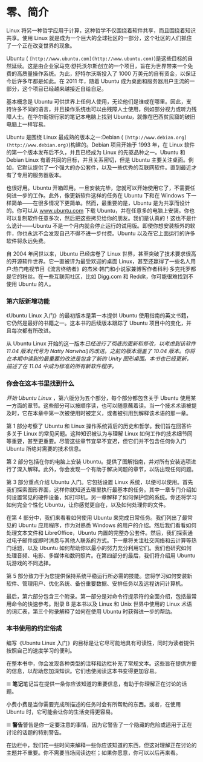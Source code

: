 # 零、简介

Linux 将另一种哲学应用于计算，这种哲学不仅围绕着软件共享，而且围绕着知识共享。使用 Linux 就是成为一个巨大的全球社区的一部分，这个社区的人们抓住了一个正在改变世界的现象。

Ubuntu ( `[http://www.ubuntu.com](http://www.ubuntu.com)`)是这些目标的自然延续。这是由企业家马克·舒托沃尔斯创立的一个项目，旨在为世界带来一个免费的高质量操作系统。为此，舒特尔沃斯投入了 1000 万美元的自有资金，以保证今后许多年都是如此。在 2011 年，随着 Ubuntu 成为桌面和服务器用户主流的一部分，这个项目已经越来越接近自给自足。

基本概念是 Ubuntu 可供世界上任何人使用，无论他们是谁或在哪里。因此，支持许多不同的语言，并且操作系统也可以由残障人士使用，例如部分视力或听力残障人士。在华尔街银行家的笔记本电脑上找到 Ubuntu，就像在巴西贫民窟的破旧电脑上一样容易。

Ubuntu 是围绕 Linux 最成熟的版本之一:Debian ( `[http://www.debian.org](http://www.debian.org)`)构建的。Debian 项目开始于 1993 年，在 Linux 软件的第一个版本发布后不久，并且已经成为 Linux 的先驱品种之一。Ubuntu 和 Debian Linux 有着共同的目标，并且关系密切，但是 Ubuntu 主要关注桌面。例如，它默认提供了一个强大的办公套件，以及一些优秀的互联网软件。直到最近才有了专用的服务器版本。

也很好用。Ubuntu 开箱即用。一旦安装完毕，您就可以开始使用它了，不需要任何进一步的工作。此外，像更新软件这样的任务在 Ubuntu 下和在 Windows 下一样简单——在很多情况下更简单。然而，最重要的是，Ubuntu 是为共享而设计的。你可以从 www.ubuntu.com 下载 Ubuntu，并在任意多的电脑上安装。你也可以复制软件任意多次，然后把这些拷贝给你的朋友。我们是认真的！这也不是什么诡计——Ubuntu 不是一个月内就会停止运行的试用版。即使你想安装额外的软件，你也永远不会发现自己不得不进一步付费。Ubuntu 以及在它上面运行的许多软件将永远免费。

自 2004 年问世以来，Ubuntu 已经席卷了 Linux 世界，甚至突破了技术要求很高的开源软件世界。它一直被评为最受欢迎的桌面 Linux，甚至还赢得了一些名人用户:热门电视节目《流言终结者》的杰米·韩门和小说家兼博客作者科利·多克托罗都是它的粉丝。在一些互联网社区，比如 Digg.com 和 Reddit，你可能很难找到不使用 Ubuntu 的人。

### 第六版新增功能

《Ubuntu Linux 入门》的最初版本是第一本提供 Ubuntu 使用指南的英文书籍，它仍然是最好的书籍之一。这本书的后续版本跟踪了 Ubuntu 项目中的变化，并且每次都有所改进。

从 Ubuntu Linux 开始的这一版本*已经进行了彻底的更新和修改，以考虑到该软件 11.04 版本(代号为 Natty Narwhal)的改进。之前的版本涵盖了 10.04 版本。你将在本期中读到的最重要的改进是包含了新的 Unity 图形桌面。本书也已经更新，描述了在 11.04 中成为标准的所有新软件程序。*

### 你会在这本书里找到什么

*开始 Ubuntu Linux* ，第六版分为五个部分，每个部分都包含关于 Ubuntu 使用某一方面的章节。这些部分可以按顺序读，也可以随意蘸着读。当一个技术术语被提及时，它在本章中第一次被使用时被定义，或者被引用到解释该术语的那一章。

第 1 部分考察了 Ubuntu 和 Linux 操作系统背后的历史和哲学。我们旨在回答许多关于 Linux 的常见问题。这种知识被认为与理解 Linux 如何工作的技术细节同等重要，甚至更重要。尽管这些章节宜早不宜迟，但它们并不包含任何你入门 Ubuntu 所绝对需要的技术信息。

第 2 部分包括在你的电脑上安装 Ubuntu。提供了图解指南，并对所有安装选项进行了深入解释。此外，你会发现一个有助于解决问题的章节，以防出现任何问题。

第 3 部分重点介绍 Ubuntu 入门。它包括设置 Linux 系统，以便可以使用。首先我们探索图形界面，这样你就知道去哪里执行最基本的任务。其中一章专门介绍如何设置常见的硬件设备，如打印机，另一章解释了如何保护您的系统。你还将学习如何完全个性化 Ubuntu，让你感觉更自在，以及如何处理你的文件。

在第 4 部分中，我们来看看如何使用 Ubuntu 来完成日常任务。我们列出了最常见的 Ubuntu 应用程序，作为对熟悉 Windows 的用户的介绍。然后我们看看如何处理文本文件和 LibreOffice，Ubuntu 内置的完整办公套件。然后，我们探索通过电子邮件或即时消息与其他人联系的方式。下一章将关注社交网络和云计算等热门话题，以及 Ubuntu 如何帮助你以最小的努力充分利用它们。我们也研究如何处理音频、电影、多媒体和数码照片。在第四部分的最后，我们将介绍用 Ubuntu 玩游戏的不同选择。

第 5 部分致力于为您提供保持系统平稳运行所必需的技能。您将学习如何安装新软件、管理用户、优化系统、备份重要数据、安排任务以及远程访问计算机。

最后，第六部分包含三个附录。第一部分是对命令行提示符的全面介绍，包括最常用命令的快速参考。附录 B 是本书以及 Linux 和 Unix 世界中使用的 Linux 术语的词汇表，第三个附录解释了如何在使用 Ubuntu 时获得进一步的帮助。

### 本书使用的约定俗成

编写《Ubuntu Linux 入门》的目标是让它尽可能地具有可读性，同时为读者提供按照自己的速度学习的便利。

在整本书中，你会发现各种类型的注释和边栏补充了常规文本。这些旨在提供方便的信息，以帮助您加深知识。它们也使阅读这本书变得更加容易。

![image](img/square.jpg) **笔记**笔记旨在提供一条你应该知道的重要信息，有助于你理解正在讨论的话题。

小费小费是当你需要完成所描述的任务时会有所帮助的东西。或者，在使用 Ubuntu 时，它可能会让你的生活变得更容易。

![image](img/square.jpg) **警告**警告是你一定要注意的事情，因为它警告了一个隐藏的危险或适用于正在讨论的话题的特别警告。

在边栏中，我们花一些时间来解释一些你应该知道的东西，但这对理解正在讨论的主题并不重要。你不需要当场阅读边栏；如果你愿意，你可以以后再来看。